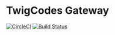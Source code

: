 # TwigCodes Gateway

[![CircleCI](https://circleci.com/gh/TwigCodes/gateway.svg?style=svg)](https://circleci.com/gh/TwigCodes/gateway)
[![Build Status](https://travis-ci.org/TwigCodes/gateway.svg?branch=master)](https://travis-ci.org/TwigCodes/gateway)
